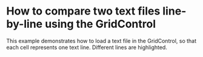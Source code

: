 # How to compare two text files line-by-line using the GridControl


<p>This example demonstrates how to load a text file in the GridControl, so that each cell represents one text line. Different lines are highlighted.</p>

<br/>


